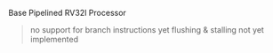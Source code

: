 Base Pipelined RV32I Processor
  > no support for branch instructions yet
  > flushing & stalling not yet implemented
